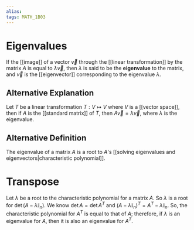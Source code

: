 ```yaml
---
alias:
tags: MATH_1B03
---
```

# Eigenvalues
If the [[image]] of a vector $\vec{v}$ through the [[linear transformation]] by the matrix $A$ is equal to $\lambda\vec{v}$, then $\lambda$ is said to be the **eigenvalue** to the matrix, and $\vec{v}$ is the [[eigenvector]] corresponding to the eigenvalue $\lambda$.

## Alternative Explanation
Let $T$ be a linear transformation $T:V\mapsto V$ where $V$ is a [[vector space]], then if $A$ is the [[standard matrix]] of $T$, then $A\vec{v}=\lambda\vec{v}$, where $\lambda$ is the eigenvalue. 

## Alternative Definition
The eigenvalue of a matrix $A$ is a root to $A$'s [[solving eigenvalues and eigenvectors|characteristic polynomial]].

# Transpose
Let $\lambda$ be a root to the characteristic polynomial for a matrix $A$. So $\lambda$ is a root for $\det(A-\lambda\mathbb{I}_n)$. We know $\det A=\det A^T$ and $(A-\lambda\mathbb{I}_n)^T=A^T-\lambda\mathbb{I}_n$. So, the characteristic polynomial for $A^T$ is equal to that of $A$; therefore, if $\lambda$ is an eigenvalue for $A$, then it is also an eigenvalue for $A^T$. 